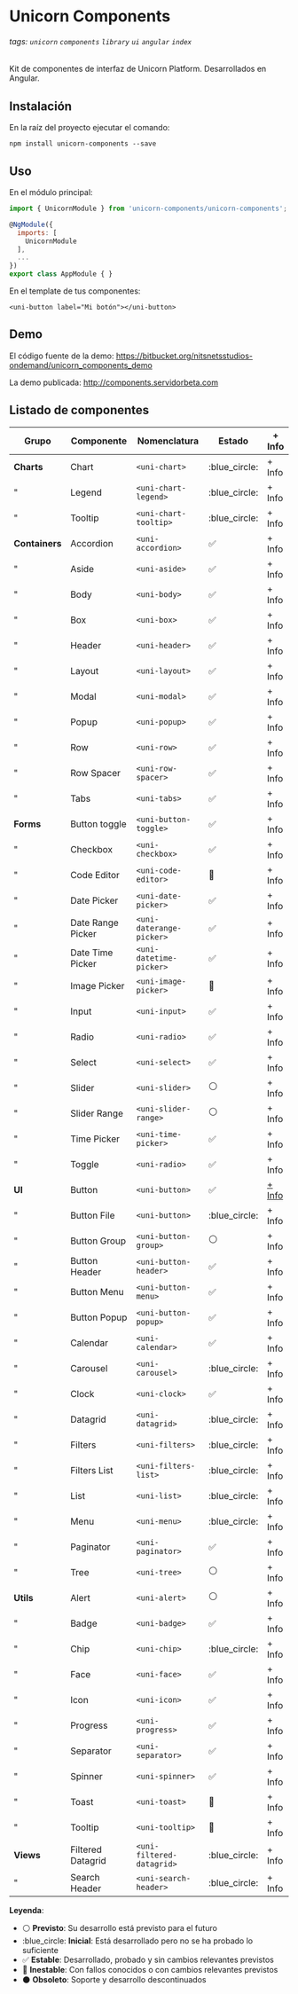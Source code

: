 Unicorn Components
==================
###### tags: `unicorn` `components` `library` `ui` `angular` `index`
Kit de componentes de interfaz de Unicorn Platform. Desarrollados en Angular.

## Instalación
En la raíz del proyecto ejecutar el comando:
```shell
npm install unicorn-components --save
```

## Uso
En el módulo principal:
```javascript
import { UnicornModule } from 'unicorn-components/unicorn-components';

@NgModule({
  imports: [
    UnicornModule
  ],
  ...
})
export class AppModule { }
```
En el template de tus componentes:
```htmlmixed
<uni-button label="Mi botón"></uni-button>
```

## Demo

El código fuente de la demo:
https://bitbucket.org/nitsnetsstudios-ondemand/unicorn_components_demo

La demo publicada:
http://components.servidorbeta.com


## Listado de componentes

| Grupo          | Componente        | Nomenclatura              | Estado              | + Info 
| -------------- | ----------------- | ------------------------- | ------------------- | ------- 
| **Charts**     | Chart             | `<uni-chart>`             | :blue_circle:       | + Info
| "              | Legend            | `<uni-chart-legend>`      | :blue_circle:       | + Info
| "              | Tooltip           | `<uni-chart-tooltip>`     | :blue_circle:       | + Info
| **Containers** | Accordion         | `<uni-accordion>`         | :white_check_mark:  | + Info
| "              | Aside             | `<uni-aside>`             | :white_check_mark:  | + Info
| "              | Body              | `<uni-body>`              | :white_check_mark:  | + Info
| "              | Box               | `<uni-box>`               | :white_check_mark:  | + Info
| "              | Header            | `<uni-header>`            | :white_check_mark:  | + Info
| "              | Layout            | `<uni-layout>`            | :white_check_mark:  | + Info
| "              | Modal             | `<uni-modal>`             | :white_check_mark:  | + Info
| "              | Popup             | `<uni-popup>`             | :white_check_mark:  | + Info
| "              | Row               | `<uni-row>`               | :white_check_mark:  | + Info
| "              | Row Spacer        | `<uni-row-spacer>`        | :white_check_mark:  | + Info
| "              | Tabs              | `<uni-tabs>`              | :white_check_mark:  | + Info
| **Forms**      | Button toggle     | `<uni-button-toggle>`     | :white_check_mark:  | + Info
| "              | Checkbox          | `<uni-checkbox>`          | :white_check_mark:  | + Info
| "              | Code Editor       | `<uni-code-editor>`       | :red_circle:        | + Info
| "              | Date Picker       | `<uni-date-picker>`       | :white_check_mark:  | + Info
| "              | Date Range Picker | `<uni-daterange-picker>`  | :white_check_mark:  | + Info
| "              | Date Time Picker  | `<uni-datetime-picker>`   | :white_check_mark:  | + Info
| "              | Image Picker      | `<uni-image-picker>`      | :red_circle:        | + Info
| "              | Input             | `<uni-input>`             | :white_check_mark:  | + Info
| "              | Radio             | `<uni-radio>`             | :white_check_mark:  | + Info
| "              | Select            | `<uni-select>`            | :white_check_mark:  | + Info
| "              | Slider            | `<uni-slider>`            | :white_circle:      | + Info
| "              | Slider Range      | `<uni-slider-range>`      | :white_circle:      | + Info
| "              | Time Picker       | `<uni-time-picker>`       | :white_check_mark:  | + Info
| "              | Toggle            | `<uni-radio>`             | :white_check_mark:  | + Info
| **UI**         | Button            | `<uni-button>`            | :white_check_mark:  | [+ Info](src/components/ui/button)
| "              | Button File       | `<uni-button>`            | :blue_circle:       | + Info
| "              | Button Group      | `<uni-button-group>`      | :white_circle:      | + Info
| "              | Button Header     | `<uni-button-header>`     | :white_check_mark:  | + Info
| "              | Button Menu       | `<uni-button-menu>`       | :white_check_mark:  | + Info
| "              | Button Popup      | `<uni-button-popup>`      | :white_check_mark:  | + Info
| "              | Calendar          | `<uni-calendar>`          | :white_check_mark:  | + Info
| "              | Carousel          | `<uni-carousel>`          | :blue_circle:       | + Info
| "              | Clock             | `<uni-clock>`             | :white_check_mark:  | + Info
| "              | Datagrid          | `<uni-datagrid>`          | :blue_circle:       | + Info
| "              | Filters           | `<uni-filters>`           | :blue_circle:       | + Info
| "              | Filters List      | `<uni-filters-list>`      | :blue_circle:       | + Info
| "              | List              | `<uni-list>`              | :blue_circle:       | + Info
| "              | Menu              | `<uni-menu>`              | :blue_circle:       | + Info
| "              | Paginator         | `<uni-paginator>`         | :white_check_mark:  | + Info
| "              | Tree              | `<uni-tree>`              | :white_circle:      | + Info
| **Utils**      | Alert             | `<uni-alert>`             | :white_circle:      | + Info
| "              | Badge             | `<uni-badge>`             | :white_check_mark:  | + Info
| "              | Chip              | `<uni-chip>`              | :blue_circle:       | + Info
| "              | Face              | `<uni-face>`              | :white_check_mark:  | + Info
| "              | Icon              | `<uni-icon>`              | :white_check_mark:  | + Info
| "              | Progress          | `<uni-progress>`          | :white_check_mark:  | + Info
| "              | Separator         | `<uni-separator>`         | :white_check_mark:  | + Info
| "              | Spinner           | `<uni-spinner>`           | :white_check_mark:  | + Info
| "              | Toast             | `<uni-toast>`             | :red_circle:        | + Info
| "              | Tooltip           | `<uni-tooltip>`           | :red_circle:        | + Info
| **Views**      | Filtered Datagrid | `<uni-filtered-datagrid>` | :blue_circle:       | + Info
| "              | Search Header     | `<uni-search-header>`     | :blue_circle:       | + Info

**Leyenda**:

- :white_circle: **Previsto**: Su desarrollo está previsto para el futuro
- :blue_circle: **Inicial**: Está desarrollado pero no se ha probado lo suficiente
- :white_check_mark: **Estable**: Desarrollado, probado y sin cambios relevantes previstos
- :red_circle: **Inestable**: Con fallos conocidos o con cambios relevantes previstos
- :black_circle: **Obsoleto**: Soporte y desarrollo descontinuados